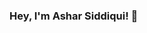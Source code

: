 ### Hey, I'm Ashar Siddiqui! 👋

<!--
**Ashar-Siddiqui/Ashar-Siddiqui** is a ✨ _special_ ✨ repository because its `README.md` (this file) appears on your GitHub profile.

Here are some ideas to get you started:

- 🔭 I’m currently working on ... Python Projects
- 🌱 I’m currently learning ... Vue.js
- 👯 I’m looking to collaborate on ... Vue.js
- 🤔 I’m looking for help with ... AWS
- 💬 Ask me about ... Anything
- 📫 How to reach me: ... ashar.siddiqui61@gmail.com
- 😄 Pronouns: ... He/Him
- ⚡ Fun fact: ... I'm 15!
-->
